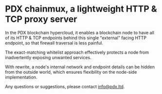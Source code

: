 # PDX chainmux, a lightweight HTTP & TCP proxy server

In the PDX blockchain hypercloud, it enables a blockchain node to have
all of its HTTP & TCP endpoints behind this single "external" facing 
HTTP endpoint, so that firewall traversal is less painful.

The exact-matching whitelist approach effectively protects a node from 
inadvertently exposing unwanted services. 

With rewrite, a node's internal network and endpoint details can be 
hidden from the outside world, which ensures flexibility on the
node-side implementation.

Any questions or suggestions, please contact info@pdx.ltd.

